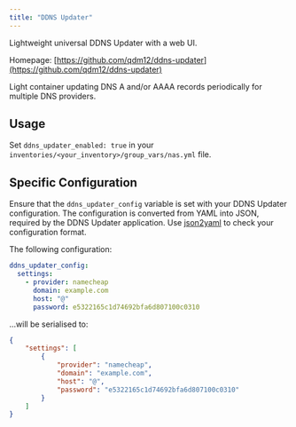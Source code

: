 ```yaml
---
title: "DDNS Updater"
---
```


Lightweight universal DDNS Updater with a web UI.

Homepage: [https://github.com/qdm12/ddns-updater](https://github.com/qdm12/ddns-updater)

Light container updating DNS A and/or AAAA records periodically for multiple DNS providers.

## Usage

Set `ddns_updater_enabled: true` in your `inventories/<your_inventory>/group_vars/nas.yml` file.

## Specific Configuration

Ensure that the `ddns_updater_config` variable is set with your DDNS Updater configuration. The configuration is converted from YAML into JSON, required by the DDNS Updater application. Use [json2yaml](https://www.json2yaml.com/) to check your configuration format.

The following configuration:

```yaml
ddns_updater_config:
  settings:
    - provider: namecheap
      domain: example.com
      host: "@"
      password: e5322165c1d74692bfa6d807100c0310
```

...will be serialised to:

```json
{
    "settings": [
        {
            "provider": "namecheap",
            "domain": "example.com",
            "host": "@",
            "password": "e5322165c1d74692bfa6d807100c0310"
        }
    ]
}
```
